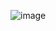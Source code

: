 ![image](https://user-images.githubusercontent.com/63789702/187469423-f97ab501-a394-44cb-8c19-38e33cfcb2d1.png)
